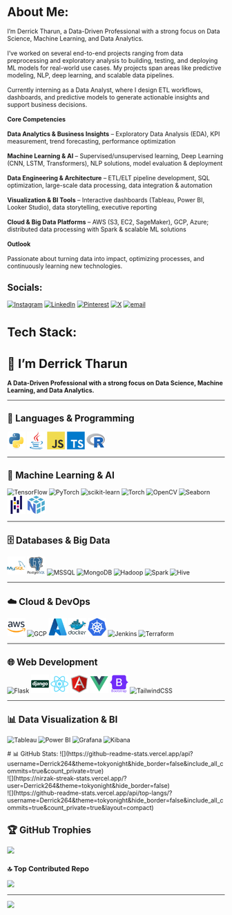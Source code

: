 #  About Me:
I’m Derrick Tharun, a Data-Driven Professional with a strong focus on Data Science, Machine Learning, and Data Analytics.<br><br>I’ve worked on several end-to-end projects ranging from data preprocessing and exploratory analysis to building, testing, and deploying ML models for real-world use cases. My projects span areas like predictive modeling, NLP, deep learning, and scalable data pipelines.<br><br>Currently interning as a Data Analyst, where I design ETL workflows, dashboards, and predictive models to generate actionable insights and support business decisions.<br><br>**Core Competencies**<br><br>**Data Analytics & Business Insights** – Exploratory Data Analysis (EDA), KPI measurement, trend forecasting, performance optimization<br><br>**Machine Learning & AI** – Supervised/unsupervised learning, Deep Learning (CNN, LSTM, Transformers), NLP solutions, model evaluation & deployment<br><br>**Data Engineering & Architecture** – ETL/ELT pipeline development, SQL optimization, large-scale data processing, data integration & automation<br><br>**Visualization & BI Tools** – Interactive dashboards (Tableau, Power BI, Looker Studio), data storytelling, executive reporting<br><br>**Cloud & Big Data Platforms** – AWS (S3, EC2, SageMaker), GCP, Azure; distributed data processing with Spark & scalable ML solutions<br><br>**Outlook**<br><br>Passionate about turning data into impact, optimizing processes, and continuously learning new technologies.


##  Socials:
[![Instagram](https://img.shields.io/badge/Instagram-%23E4405F.svg?logo=Instagram&logoColor=white)](https://instagram.com/derru_743) [![LinkedIn](https://img.shields.io/badge/LinkedIn-%230077B5.svg?logo=linkedin&logoColor=white)](https://linkedin.com/in/https://www.linkedin.com/in/derrick09/) [![Pinterest](https://img.shields.io/badge/Pinterest-%23E60023.svg?logo=Pinterest&logoColor=white)](https://pinterest.com/Derr900) [![X](https://img.shields.io/badge/X-black.svg?logo=X&logoColor=white)](https://x.com/Derrick07810479) [![email](https://img.shields.io/badge/Email-D14836?logo=gmail&logoColor=white)](mailto:derricktharun09@gmail.com) 

#  Tech Stack:
# 👋 I’m Derrick Tharun
**A Data-Driven Professional with a strong focus on Data Science, Machine Learning, and Data Analytics.**

---

## 🚀 Languages & Programming
<p>
  <img src="https://raw.githubusercontent.com/devicons/devicon/master/icons/python/python-original.svg" alt="Python" width="42" height="42"/>
  <img src="https://raw.githubusercontent.com/devicons/devicon/master/icons/java/java-original.svg" alt="Java" width="42" height="42"/>
  <img src="https://raw.githubusercontent.com/devicons/devicon/master/icons/javascript/javascript-original.svg" alt="JavaScript" width="42" height="42"/>
  <img src="https://raw.githubusercontent.com/devicons/devicon/master/icons/typescript/typescript-original.svg" alt="TypeScript" width="42" height="42"/>
  <img src="https://raw.githubusercontent.com/devicons/devicon/master/icons/r/r-original.svg" alt="R" width="42" height="42"/>
</p>

---

## 🤖 Machine Learning & AI
<p>
  <img src="https://www.vectorlogo.zone/logos/tensorflow/tensorflow-icon.svg" alt="TensorFlow" width="42" height="42"/>
  <img src="https://www.vectorlogo.zone/logos/pytorch/pytorch-icon.svg" alt="PyTorch" width="42" height="42"/>
  <img src="https://upload.wikimedia.org/wikipedia/commons/0/05/Scikit_learn_logo_small.svg" alt="scikit-learn" width="42" height="42"/>
  <img src="https://upload.wikimedia.org/wikipedia/commons/2/2d/Torch_logo.svg" alt="Torch" width="42" height="42"/>
  <img src="https://www.vectorlogo.zone/logos/opencv/opencv-icon.svg" alt="OpenCV" width="42" height="42"/>
  <img src="https://seaborn.pydata.org/_images/logo-mark-lightbg.svg" alt="Seaborn" width="42" height="42"/>
  <img src="https://raw.githubusercontent.com/devicons/devicon/master/icons/pandas/pandas-original.svg" alt="Pandas" width="42" height="42"/>
  <img src="https://raw.githubusercontent.com/devicons/devicon/master/icons/numpy/numpy-original.svg" alt="NumPy" width="42" height="42"/>
</p>

---

## 🗄️ Databases & Big Data
<p>
  <img src="https://raw.githubusercontent.com/devicons/devicon/master/icons/mysql/mysql-original-wordmark.svg" alt="MySQL" width="42" height="42"/>
  <img src="https://raw.githubusercontent.com/devicons/devicon/master/icons/postgresql/postgresql-original-wordmark.svg" alt="PostgreSQL" width="42" height="42"/>
  <img src="https://www.svgrepo.com/show/303229/microsoft-sql-server-logo.svg" alt="MSSQL" width="42" height="42"/>
  <img src="https://www.vectorlogo.zone/logos/mongodb/mongodb-icon.svg" alt="MongoDB" width="42" height="42"/>
  <img src="https://www.vectorlogo.zone/logos/apache_hadoop/apache_hadoop-icon.svg" alt="Hadoop" width="42" height="42"/>
  <img src="https://www.vectorlogo.zone/logos/apache_spark/apache_spark-icon.svg" alt="Spark" width="42" height="42"/>
  <img src="https://www.vectorlogo.zone/logos/apache_hive/apache_hive-icon.svg" alt="Hive" width="42" height="42"/>
</p>

---

## ☁️ Cloud & DevOps
<p>
  <img src="https://raw.githubusercontent.com/devicons/devicon/master/icons/amazonwebservices/amazonwebservices-original-wordmark.svg" alt="AWS" width="42" height="42"/>
  <img src="https://www.vectorlogo.zone/logos/google_cloud/google_cloud-icon.svg" alt="GCP" width="42" height="42"/>
  <img src="https://raw.githubusercontent.com/devicons/devicon/master/icons/azure/azure-original.svg" alt="Azure" width="42" height="42"/>
  <img src="https://raw.githubusercontent.com/devicons/devicon/master/icons/docker/docker-original-wordmark.svg" alt="Docker" width="42" height="42"/>
  <img src="https://raw.githubusercontent.com/devicons/devicon/master/icons/kubernetes/kubernetes-plain.svg" alt="Kubernetes" width="42" height="42"/>
  <img src="https://www.vectorlogo.zone/logos/jenkins/jenkins-icon.svg" alt="Jenkins" width="42" height="42"/>
  <img src="https://www.vectorlogo.zone/logos/terraformio/terraformio-icon.svg" alt="Terraform" width="42" height="42"/>
</p>

---

## 🌐 Web Development
<p>
  <img src="https://www.vectorlogo.zone/logos/pocoo_flask/pocoo_flask-icon.svg" alt="Flask" width="42" height="42"/>
  <img src="https://raw.githubusercontent.com/devicons/devicon/master/icons/django/django-original.svg" alt="Django" width="42" height="42"/>
  <img src="https://raw.githubusercontent.com/devicons/devicon/master/icons/react/react-original.svg" alt="React" width="42" height="42"/>
  <img src="https://raw.githubusercontent.com/devicons/devicon/master/icons/angularjs/angularjs-original.svg" alt="Angular" width="42" height="42"/>
  <img src="https://raw.githubusercontent.com/devicons/devicon/master/icons/vuejs/vuejs-original.svg" alt="Vue.js" width="42" height="42"/>
  <img src="https://raw.githubusercontent.com/devicons/devicon/master/icons/bootstrap/bootstrap-plain-wordmark.svg" alt="Bootstrap" width="42" height="42"/>
  <img src="https://www.vectorlogo.zone/logos/tailwindcss/tailwindcss-icon.svg" alt="TailwindCSS" width="42" height="42"/>
</p>

---

## 📊 Data Visualization & BI
<p>
  <img src="https://img.icons8.com/color/48/000000/tableau-software.png" alt="Tableau" width="42" height="42"/>
  <img src="https://img.icons8.com/color/48/000000/power-bi.png" alt="Power BI" width="42" height="42"/>
  <img src="https://www.vectorlogo.zone/logos/grafana/grafana-icon.svg" alt="Grafana" width="42" height="42"/>
  <img src="https://www.vectorlogo.zone/logos/elastic/elastic-icon.svg" alt="Kibana" width="42" height="42"/>
</p>
# 📊 GitHub Stats:
![](https://github-readme-stats.vercel.app/api?username=Derrick264&theme=tokyonight&hide_border=false&include_all_commits=true&count_private=true)<br/>
![](https://nirzak-streak-stats.vercel.app/?user=Derrick264&theme=tokyonight&hide_border=false)<br/>
![](https://github-readme-stats.vercel.app/api/top-langs/?username=Derrick264&theme=tokyonight&hide_border=false&include_all_commits=true&count_private=true&layout=compact)

## 🏆 GitHub Trophies
![](https://github-profile-trophy.vercel.app/?username=Derrick264&theme=tokyonight&no-frame=false&no-bg=false&margin-w=4)

### 🔝 Top Contributed Repo
![](https://github-contributor-stats.vercel.app/api?username=Derrick264&limit=5&theme=tokyonight&combine_all_yearly_contributions=true)

---
[![](https://visitcount.itsvg.in/api?id=Derrick264&icon=0&color=0)](https://visitcount.itsvg.in)

<!-- Proudly created with GPRM ( https://gprm.itsvg.in ) -->
